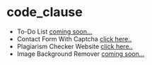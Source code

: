 # code_clause


* To-Do List [coming soon...](https://satyamrai0510.github.io/code_clause/)
* Contact Form With Captcha [click here..](https://satyamrai0510.github.io/code_clause/contact_form_with_captcha/)
* Plagiarism Checker Website [click here..](https://satyamrai0510.github.io/code_clause/todo_list/)
* Image Background Remover [coming soon...](https://satyamrai0510.github.io/code_clause/)
